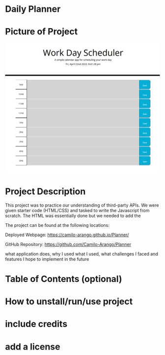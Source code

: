 # Daily Planner
# Picture of Project

![alt text](https://github.com/Camilo-Arango/Planner/blob/main/Assets/Website%20Picture.PNG)

# Project Description

This project was to practice our understanding of third-party APIs. We were given starter code (HTML/CSS) and tasked to write the Javascript from scratch. The HTML was essentially done but we needed to add the 

The project can be found at the following locations: 

Deployed Webpage:
https://camilo-arango.github.io/Planner/

GitHub Repository:
https://github.com/Camilo-Arango/Planner

what application does, why I used what I used, what challenges I faced and features I hope to implement in the future
# Table of Contents (optional)
# How to unstall/run/use project
# include credits
# add a license
